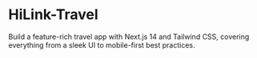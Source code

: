 # HiLink-Travel
Build a feature-rich travel app with Next.js 14 and Tailwind CSS, covering everything from a sleek UI to mobile-first best practices.
